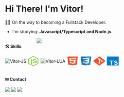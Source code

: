  

<div align="left">
<h1>Hi There! I'm Vitor!</h1>

<p align=justify>🏃‍♂️ On the way to becoming a Fullstack Developer.</p>

  - I'm studying: <strong>Javascript/Typescript and Node.js </strong>

 
</div>

<!--  <img min-width="50px" max-width="400px" width="400px" align="right" src="https://github-readme-stats.vercel.app/api/top-langs/?username=VitorKaeZ&layout=compact&text_color=ffffff&bg_color=000000&title_color=ff0000&icon_color=ff0000"/> -->
 <img min-width="50px" max-width="400px" width="400px" align="right" src="https://github-readme-stats.vercel.app/api?username=VitorKaeZ&show_icons=true&text_color=ffffff&bg_color=000000&title_color=ff0000&icon_color=ff0000&include_all_commits=true&count_private=true"/>
<div align=justify ><br>
  <div><strong>🛠 Skills </strong></div><br>
  <img align="center" alt="Vitor-JS" height="30" width="40" src="https://cdn.jsdelivr.net/gh/devicons/devicon/icons/javascript/javascript-original.svg" />
  <img align="center" alt="Vitor-Node" height="35" width="40" src="https://raw.githubusercontent.com/devicons/devicon/master/icons/nodejs/nodejs-original.svg">
  <img align="center" alt="Vitor-LUA" height="30" width="40" src="https://cdn.jsdelivr.net/gh/devicons/devicon/icons/lua/lua-original-wordmark.svg" />
  <img align="center" alt="Vitor-HTML" height="30" width="40" src="https://raw.githubusercontent.com/devicons/devicon/master/icons/html5/html5-original.svg">
  <img align="center" alt="Vitor-CSS" height="30" width="40" src="https://raw.githubusercontent.com/devicons/devicon/master/icons/css3/css3-original.svg">
  <img align="center" alt="Vitor-Git" height="30" width="40" src="https://raw.githubusercontent.com/devicons/devicon/master/icons/git/git-original.svg">
  <img align="center" alt="Vitor-Ts" height="30" width="40" src="https://raw.githubusercontent.com/devicons/devicon/master/icons/typescript/typescript-plain.svg">
  

          
</div>

<br>
<div><br>
  <div><strong>✉ Contact</strong></div><br>
  <a href="https://www.linkedin.com/in/vitorkaez" target="_blank"><img src="https://img.shields.io/badge/-LinkedIn-%230077B5?style=for-the-badge&logo=linkedin&logoColor=white" target="_blank"></a> 
  <a href = "mailto:vitorcaetanoz@outlook.com"><img src="https://img.shields.io/badge/Gmail-D14836?style=for-the-badge&logo=gmail&logoColor=white" target="_blank"></a>
  <a href="https://www.discordapp.com/users/265727811606544386"><img src="https://img.shields.io/badge/Discord-7289DA?style=for-the-badge&logo=discord&logoColor=white" target="_blank"></a>
</div>

##

<!-- <div align="center">
  <img height="180em" src="https://github-readme-stats.vercel.app/api?username=VitorKaeZ&show_icons=true&text_color=ffffff&bg_color=000000&title_color=ff0000&icon_color=ff0000&include_all_commits=true&count_private=true"/>
  <img height="180em" src="https://github-readme-stats.vercel.app/api/top-langs/?username=VitorKaeZ&langs_count=5&text_color=ffffff&bg_color=000000&title_color=ff0000&icon_color=ff0000"/>
</div>
 -->
